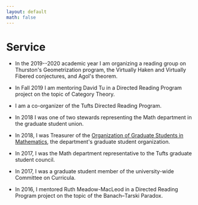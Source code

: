 ```yaml
---
layout: default
math: false
---
```

# Service

- In the 2019--2020 academic year I am organizing
  a reading group on Thurston's Geometrization program,
  the Virtually Haken and Virtually Fibered conjectures,
  and Agol's theorem.

- In Fall 2019 I am mentoring David Tu in a Directed Reading Program
  project on the topic of Category Theory.

- I am a co-organizer of the Tufts Directed Reading Program.

- In 2018 I was one of two stewards representing the Math department 
  in the graduate student union.

- In 2018, I was Treasurer of the [Organization of Graduate
  Students in Mathematics][OGSM], the department's graduate student
  organization.

- In 2017, I was the Math department representative to the Tufts
  graduate student council.

- In 2017, I was a graduate student member of the university-wide
  Committee on Curricula.

- In 2016, I mentored Ruth Meadow-MacLeod in a Directed Reading
  Program project on the topic of the Banach–Tarski Paradox.

[OGSM]: http://sites.google.com/site/tuftsogsm
